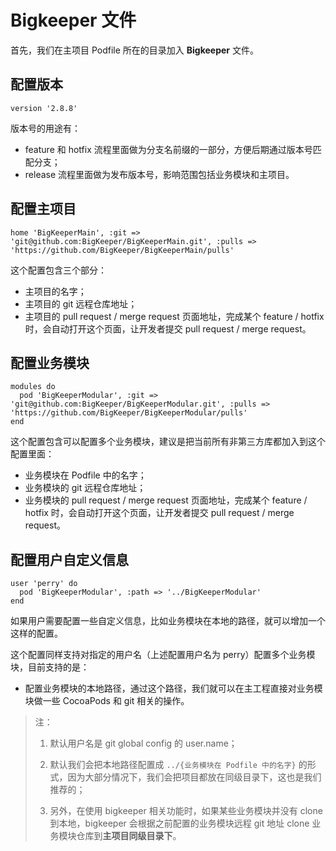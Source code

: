 # Bigkeeper 文件

首先，我们在主项目 Podfile 所在的目录加入 **Bigkeeper** 文件。

## 配置版本

```
version '2.8.8'
```

版本号的用途有：

- feature 和 hotfix 流程里面做为分支名前缀的一部分，方便后期通过版本号匹配分支；
- release 流程里面做为发布版本号，影响范围包括业务模块和主项目。

## 配置主项目

```
home 'BigKeeperMain', :git => 'git@github.com:BigKeeper/BigKeeperMain.git', :pulls => 'https://github.com/BigKeeper/BigKeeperMain/pulls'
```

这个配置包含三个部分：

- 主项目的名字；
- 主项目的 git 远程仓库地址；
- 主项目的 pull request / merge request 页面地址，完成某个 feature / hotfix 时，会自动打开这个页面，让开发者提交 pull request / merge request。

## 配置业务模块

```
modules do
  pod 'BigKeeperModular', :git => 'git@github.com:BigKeeper/BigKeeperModular.git', :pulls => 'https://github.com/BigKeeper/BigKeeperModular/pulls'
end
```

这个配置包含可以配置多个业务模块，建议是把当前所有非第三方库都加入到这个配置里面：

- 业务模块在 Podfile 中的名字；
- 业务模块的 git 远程仓库地址；
- 业务模块的 pull request / merge request 页面地址，完成某个 feature / hotfix 时，会自动打开这个页面，让开发者提交 pull request / merge request。

## 配置用户自定义信息

```
user 'perry' do
  pod 'BigKeeperModular', :path => '../BigKeeperModular'
end
```

如果用户需要配置一些自定义信息，比如业务模块在本地的路径，就可以增加一个这样的配置。

这个配置同样支持对指定的用户名（上述配置用户名为 perry）配置多个业务模块，目前支持的是：

- 配置业务模块的本地路径，通过这个路径，我们就可以在主工程直接对业务模块做一些 CocoaPods 和 git 相关的操作。

> 注：
>
> 1. 默认用户名是 git global config 的 user.name；
>
> 2. 默认我们会把本地路径配置成 `../{业务模块在 Podfile 中的名字}` 的形式，因为大部分情况下，我们会把项目都放在同级目录下，这也是我们推荐的；
>
> 3. 另外，在使用 bigkeeper 相关功能时，如果某些业务模块并没有 clone 到本地，bigkeeper 会根据之前配置的业务模块远程 git 地址 clone 业务模块仓库到**主项目同级目录下**。
